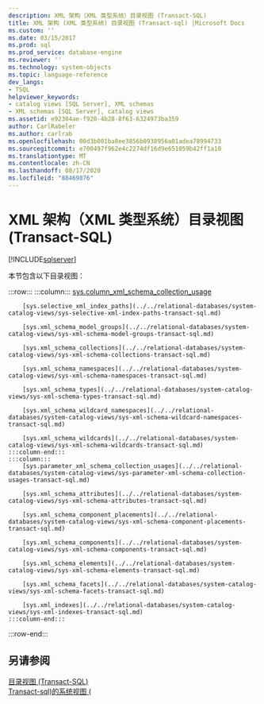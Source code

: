 ```yaml
---
description: XML 架构（XML 类型系统）目录视图 (Transact-SQL)
title: XML 架构 (XML 类型系统) 目录视图 (Transact-sql) |Microsoft Docs
ms.custom: ''
ms.date: 03/15/2017
ms.prod: sql
ms.prod_service: database-engine
ms.reviewer: ''
ms.technology: system-objects
ms.topic: language-reference
dev_langs:
- TSQL
helpviewer_keywords:
- catalog views [SQL Server], XML schemas
- XML schemas [SQL Server], catalog views
ms.assetid: e92304ae-f920-4b28-8f63-6324973ba359
author: CarlRabeler
ms.author: carlrab
ms.openlocfilehash: 00d3b001ba8ee3856b0938956a01adea78994733
ms.sourcegitcommit: e700497f962e4c2274df16d9e651059b42ff1a10
ms.translationtype: MT
ms.contentlocale: zh-CN
ms.lasthandoff: 08/17/2020
ms.locfileid: "88469876"
---
```

# <a name="xml-schemas-xml-type-system-catalog-views-transact-sql"></a>XML 架构（XML 类型系统）目录视图 (Transact-SQL)
[!INCLUDE[sqlserver](../../includes/applies-to-version/sqlserver.md)]

  本节包含以下目录视图：  

:::row:::
    :::column:::
        [sys.column_xml_schema_collection_usage](../../relational-databases/system-catalog-views/sys-column-xml-schema-collection-usages-transact-sql.md)
        
        [sys.selective_xml_index_paths](../../relational-databases/system-catalog-views/sys-selective-xml-index-paths-transact-sql.md)
        
        [sys.xml_schema_model_groups](../../relational-databases/system-catalog-views/sys-xml-schema-model-groups-transact-sql.md)
        
        [sys.xml_schema_collections](../../relational-databases/system-catalog-views/sys-xml-schema-collections-transact-sql.md)
        
        [sys.xml_schema_namespaces](../../relational-databases/system-catalog-views/sys-xml-schema-namespaces-transact-sql.md)
        
        [sys.xml_schema_types](../../relational-databases/system-catalog-views/sys-xml-schema-types-transact-sql.md)
        
        [sys.xml_schema_wildcard_namespaces](../../relational-databases/system-catalog-views/sys-xml-schema-wildcard-namespaces-transact-sql.md)
        
        [sys.xml_schema_wildcards](../../relational-databases/system-catalog-views/sys-xml-schema-wildcards-transact-sql.md)
    :::column-end:::
    :::column:::
        [sys.parameter_xml_schema_collection_usages](../../relational-databases/system-catalog-views/sys-parameter-xml-schema-collection-usages-transact-sql.md)
        
        [sys.xml_schema_attributes](../../relational-databases/system-catalog-views/sys-xml-schema-attributes-transact-sql.md)
        
        [sys.xml_schema_component_placements](../../relational-databases/system-catalog-views/sys-xml-schema-component-placements-transact-sql.md)
        
        [sys.xml_schema_components](../../relational-databases/system-catalog-views/sys-xml-schema-components-transact-sql.md)
        
        [sys.xml_schema_elements](../../relational-databases/system-catalog-views/sys-xml-schema-elements-transact-sql.md)
        
        [sys.xml_schema_facets](../../relational-databases/system-catalog-views/sys-xml-schema-facets-transact-sql.md)
        
        [sys.xml_indexes](../../relational-databases/system-catalog-views/sys-xml-indexes-transact-sql.md)
    :::column-end:::
:::row-end:::
  
## <a name="see-also"></a>另请参阅  
 [目录视图 (Transact-SQL)](../../relational-databases/system-catalog-views/catalog-views-transact-sql.md)   
 [Transact-sql&#41;的系统视图 &#40;](https://msdn.microsoft.com/library/35a6161d-7f43-4e00-bcd3-3091f2015e90)  
  
  
